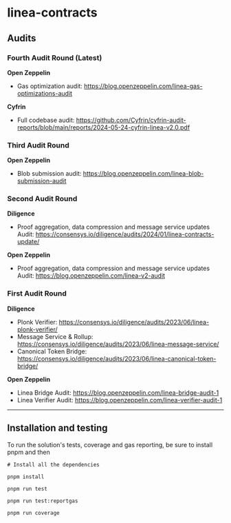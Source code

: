 # linea-contracts

## Audits
### Fourth Audit Round (Latest)

**Open Zeppelin**
- Gas optimization audit: https://blog.openzeppelin.com/linea-gas-optimizations-audit

**Cyfrin**
- Full codebase audit: https://github.com/Cyfrin/cyfrin-audit-reports/blob/main/reports/2024-05-24-cyfrin-linea-v2.0.pdf 

### Third Audit Round
**Open Zeppelin**

- Blob submission audit: https://blog.openzeppelin.com/linea-blob-submission-audit

### Second Audit Round

**Diligence**
- Proof aggregation, data compression and message service updates Audit: https://consensys.io/diligence/audits/2024/01/linea-contracts-update/

**Open Zeppelin**

- Proof aggregation, data compression and message service updates Audit: https://blog.openzeppelin.com/linea-v2-audit

### First Audit Round

**Diligence**

- Plonk Verifier: https://consensys.io/diligence/audits/2023/06/linea-plonk-verifier/
- Message Service & Rollup: https://consensys.io/diligence/audits/2023/06/linea-message-service/
- Canonical Token Bridge: https://consensys.io/diligence/audits/2023/06/linea-canonical-token-bridge/

**Open Zeppelin**

- Linea Bridge Audit: https://blog.openzeppelin.com/linea-bridge-audit-1
- Linea Verifier Audit: https://blog.openzeppelin.com/linea-verifier-audit-1



---

## Installation and testing

To run the solution's tests, coverage and gas reporting, be sure to install pnpm and then
```
# Install all the dependencies

pnpm install

pnpm run test

pnpm run test:reportgas

pnpm run coverage
```